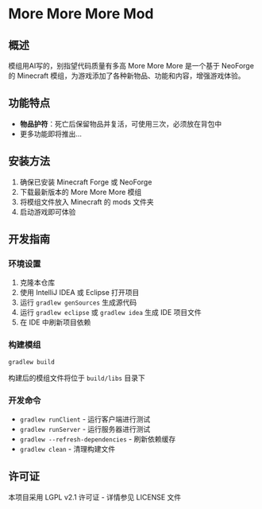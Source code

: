 
# More More More Mod

## 概述
模组用AI写的，别指望代码质量有多高
More More More 是一个基于 NeoForge 的 Minecraft 模组，为游戏添加了各种新物品、功能和内容，增强游戏体验。

## 功能特点
- **物品护符**：死亡后保留物品并复活，可使用三次，必须放在背包中
- 更多功能即将推出...

## 安装方法
1. 确保已安装 Minecraft Forge 或 NeoForge
2. 下载最新版本的 More More More 模组
3. 将模组文件放入 Minecraft 的 mods 文件夹
4. 启动游戏即可体验

## 开发指南
### 环境设置
1. 克隆本仓库
2. 使用 IntelliJ IDEA 或 Eclipse 打开项目
3. 运行 `gradlew genSources` 生成源代码
4. 运行 `gradlew eclipse` 或 `gradlew idea` 生成 IDE 项目文件
5. 在 IDE 中刷新项目依赖

### 构建模组
```
gradlew build
```
构建后的模组文件将位于 `build/libs` 目录下

### 开发命令
- `gradlew runClient` - 运行客户端进行测试
- `gradlew runServer` - 运行服务器进行测试
- `gradlew --refresh-dependencies` - 刷新依赖缓存
- `gradlew clean` - 清理构建文件

## 许可证
本项目采用 LGPL v2.1 许可证 - 详情参见 LICENSE 文件